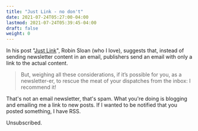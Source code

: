 ```yaml
---
title: "Just Link - no don't"
date: 2021-07-24T05:27:00-04:00
lastmod: 2021-07-24T05:39:45-04:00
draft: false
weight: 0
---
```


In his post "[Just Link](https://www.robinsloan.com/notes/just-link/)", Robin Sloan (who I love), suggests that, instead of sending newsletter content in an email, publishers send an email with only a link to the actual content.

> But, weighing all these considerations, if it’s possible for you, as a
> newsletter-er, to rescue the meat of your dispatches from the inbox: I recommend
> it!

That's not an email newsletter, that's spam. What you're doing is blogging and emailing me a link to new posts. If I wanted to be notified that you posted something, I have RSS.

Unsubscribed.

[//]: # "Exported with love from a post written in Org mode"
[//]: # "- https://github.com/kaushalmodi/ox-hugo"
